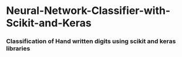 # Neural-Network-Classifier-with-Scikit-and-Keras
### Classification of Hand written digits using scikit and keras libraries
